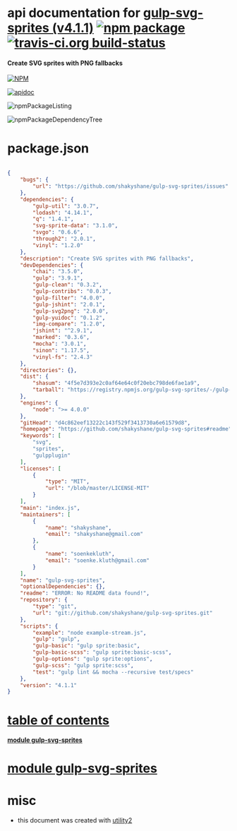 # api documentation for  [gulp-svg-sprites (v4.1.1)](https://github.com/shakyshane/gulp-svg-sprites#readme)  [![npm package](https://img.shields.io/npm/v/npmdoc-gulp-svg-sprites.svg?style=flat-square)](https://www.npmjs.org/package/npmdoc-gulp-svg-sprites) [![travis-ci.org build-status](https://api.travis-ci.org/npmdoc/node-npmdoc-gulp-svg-sprites.svg)](https://travis-ci.org/npmdoc/node-npmdoc-gulp-svg-sprites)
#### Create SVG sprites with PNG fallbacks

[![NPM](https://nodei.co/npm/gulp-svg-sprites.png?downloads=true)](https://www.npmjs.com/package/gulp-svg-sprites)

[![apidoc](https://npmdoc.github.io/node-npmdoc-gulp-svg-sprites/build/screenCapture.buildNpmdoc.browser._2Fhome_2Ftravis_2Fbuild_2Fnpmdoc_2Fnode-npmdoc-gulp-svg-sprites_2Ftmp_2Fbuild_2Fapidoc.html.png)](https://npmdoc.github.io/node-npmdoc-gulp-svg-sprites/build/apidoc.html)

![npmPackageListing](https://npmdoc.github.io/node-npmdoc-gulp-svg-sprites/build/screenCapture.npmPackageListing.svg)

![npmPackageDependencyTree](https://npmdoc.github.io/node-npmdoc-gulp-svg-sprites/build/screenCapture.npmPackageDependencyTree.svg)



# package.json

```json

{
    "bugs": {
        "url": "https://github.com/shakyshane/gulp-svg-sprites/issues"
    },
    "dependencies": {
        "gulp-util": "3.0.7",
        "lodash": "4.14.1",
        "q": "1.4.1",
        "svg-sprite-data": "3.1.0",
        "svgo": "0.6.6",
        "through2": "2.0.1",
        "vinyl": "1.2.0"
    },
    "description": "Create SVG sprites with PNG fallbacks",
    "devDependencies": {
        "chai": "3.5.0",
        "gulp": "3.9.1",
        "gulp-clean": "0.3.2",
        "gulp-contribs": "0.0.3",
        "gulp-filter": "4.0.0",
        "gulp-jshint": "2.0.1",
        "gulp-svg2png": "2.0.0",
        "gulp-yuidoc": "0.1.2",
        "img-compare": "1.2.0",
        "jshint": "^2.9.1",
        "marked": "0.3.6",
        "mocha": "3.0.1",
        "sinon": "1.17.5",
        "vinyl-fs": "2.4.3"
    },
    "directories": {},
    "dist": {
        "shasum": "4f5e7d393e2c0af64e64c0f20ebc798de6fae1a9",
        "tarball": "https://registry.npmjs.org/gulp-svg-sprites/-/gulp-svg-sprites-4.1.1.tgz"
    },
    "engines": {
        "node": ">= 4.0.0"
    },
    "gitHead": "d4c862eef13222c143f529f3413730a6e61579d8",
    "homepage": "https://github.com/shakyshane/gulp-svg-sprites#readme",
    "keywords": [
        "svg",
        "sprites",
        "gulpplugin"
    ],
    "licenses": [
        {
            "type": "MIT",
            "url": "/blob/master/LICENSE-MIT"
        }
    ],
    "main": "index.js",
    "maintainers": [
        {
            "name": "shakyshane",
            "email": "shakyshane@gmail.com"
        },
        {
            "name": "soenkekluth",
            "email": "soenke.kluth@gmail.com"
        }
    ],
    "name": "gulp-svg-sprites",
    "optionalDependencies": {},
    "readme": "ERROR: No README data found!",
    "repository": {
        "type": "git",
        "url": "git://github.com/shakyshane/gulp-svg-sprites.git"
    },
    "scripts": {
        "example": "node example-stream.js",
        "gulp": "gulp",
        "gulp-basic": "gulp sprite:basic",
        "gulp-basic-scss": "gulp sprite:basic-scss",
        "gulp-options": "gulp sprite:options",
        "gulp-scss": "gulp sprite:scss",
        "test": "gulp lint && mocha --recursive test/specs"
    },
    "version": "4.1.1"
}
```



# <a name="apidoc.tableOfContents"></a>[table of contents](#apidoc.tableOfContents)

#### [module gulp-svg-sprites](#apidoc.module.gulp-svg-sprites)



# <a name="apidoc.module.gulp-svg-sprites"></a>[module gulp-svg-sprites](#apidoc.module.gulp-svg-sprites)



# misc
- this document was created with [utility2](https://github.com/kaizhu256/node-utility2)
